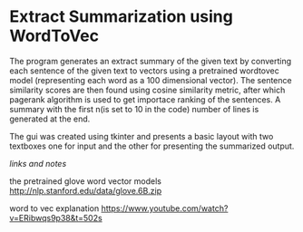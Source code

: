 # Extract Summarization using WordToVec
The program generates an extract summary of the given text by converting each sentence of the given text to vectors using a pretrained wordtovec model (representing each word as a 100 dimensional vector). The sentence similarity scores are then found using cosine similarity metric, after which pagerank algorithm is used to get importace ranking of the sentences. A summary with the first n(is set to 10 in the code) number of lines is generated at the end.

The gui was created using tkinter and presents a basic layout with two textboxes one for input and the other for presenting the summarized output.

*links and notes*

the pretrained glove word vector models 
http://nlp.stanford.edu/data/glove.6B.zip

word to vec explanation
https://www.youtube.com/watch?v=ERibwqs9p38&t=502s
